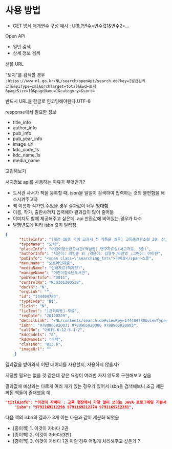 # 사용 방법

- GET 방식 매개변수 구성 예시 : URL?변수=변수값1&변수2=...

Open APi 
- 일반 검색
- 상세 정보 검색

샘플 URL

"토지"를 검색할 경우    
`:https://www.nl.go.kr/NL/search/openApi/search.do?key=[발급된키값]&apiType=xml&srchTarget=total&kwd=토지&pageSize=10&pageName=1&category=&sort=`

반드시 URL을 한글로 인코딩해야한다.UTF-8

response에서 필요한 정보
- title_info
- author_info
- pub_info
- pub_year_info
- image_url
- kdc_code_1s
- kdc_name_1s
- media_name


고민해보기

서지정보 api를 사용하는 이유가 무엇인가?
- 도서관 사서가 책을 등록할 때, isbn을 일일이 검색하여 입력하는 것의 불편함을 해소시켜주고자 
- 책 이름과 작가만 주었을 경우 결과값이 너무 방대함. 
- 이름, 작가, 출판사까지 입력해야 결과값이 많이 줄어듦
- 이미지도 함께 제공해주고 싶은데, api 반환값에 비어있는 경우가 다수
- 발행년도에 따라 isbn 값이 달라짐
```json
{
      "titleInfo": "(개정 16종 국어 교과서 전 작품을 실은) 고등중장편소설 30. 상, 하",
      "typeName": "도서",
      "placeInfo": "어린이청소년도서관(역삼동) 연구자료실(서고자료, 3층)",
      "authorInfo": "지은이: 최인훈 외 ;엮은이: 김형주,박찬영 ;그린이: 아이완",
      "pubInfo": "<span class=\"searching_txt\">리베르</span>스쿨",
      "menuName": "오프라인자료",
      "mediaName": "인쇄자료(책자형)",
      "manageName": "어린이청소년도서관",
      "pubYearInfo": "2011",
      "controlNo": "KJU201200528",
      "docYn": "N",
      "orgLink": "",
      "id": "144404780",
      "typeCode": "B1",
      "licYn": "N",
      "licText": "[관외이용]-무료",
      "regDate": "20120229",
      "detailLink": "/NL/contents/search.do#viewKey=144404780&viewType=AH1",
      "isbn": "9788965820031 9788965820086 9788965820093",
      "callNo": "아813.6-12-5-1-2",
      "kdcCode1s": "8",
      "kdcName1s": "문학",
      "classNo": "813.6",
      "imageUrl": ""
    }
```
결과값을 받아와서 어떤 데이터를 사용할지, 사용하지 않을지? 

저장할 필요는 없을 것 같은데 같은 요청이 여러번 가지 않도록 구현해보고 싶음

결과값에 예상과는 다르개 여러 개가 있는 경우가 있어서 isbn을 검색해보니 조금 세분화된 책들이 존재했음
예

```json
"titleInfo": "이것이 자바다 : 교육 현장에서 가장 많이 쓰이는 JAVA 프로그래밍 기본서",
    "isbn": "9791169212298 9791169212274 9791169212281",
```
다음 책의 isbn의 결과가 3개 이는 다음과 같이 세분화 되엇음
- [종이책] 1. 이것이 자바다 2권
- [종이책] 2. 이것이 자바다(3판)
- [종이책] 3. 이것이 자바다 1권
이럴 경우 어떻게 처리해주고 싶은가 ?